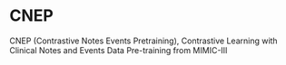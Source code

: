 # CNEP
CNEP (Contrastive Notes Events Pretraining), Contrastive Learning with Clinical Notes and Events Data Pre-training from MIMIC-III
